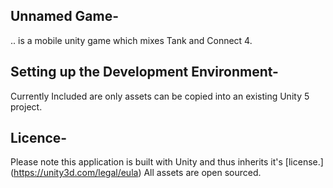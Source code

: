## Unnamed Game-
.. is a mobile unity game which mixes Tank and Connect 4. 


## Setting up the Development Environment-
Currently Included are only assets can be copied into an existing Unity 5 project.


## Licence-
Please note this application is built with Unity and thus inherits it's [license.] (https://unity3d.com/legal/eula)
All assets are open sourced.